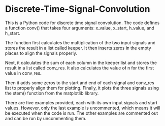 # Discrete-Time-Signal-Convolution
This is a Python code for discrete time signal convolution. The code defines a function conv() that takes four arguments: x_value, x_start, h_value, and h_start.

The function first calculates the multiplication of the two input signals and stores the result in a list called keeper. It then inserts zeros in the empty places to align the signals properly.

Next, it calculates the sum of each column in the keeper list and stores the result in a list called conv_res. It also calculates the value of n for the first value in conv_res.

Then it adds some zeros to the start and end of each signal and conv_res list to properly align them for plotting. Finally, it plots the three signals using the stem() function from the matplotlib library.

There are five examples provided, each with its own input signals and start values. However, only the last example is uncommented, which means it will be executed when the code is run. The other examples are commented out and can be run by uncommenting them.
